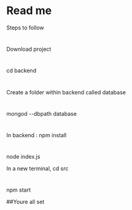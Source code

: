 # Read me

Steps to follow
#
Download project
#
cd backend
#
Create a folder within backend called database
#
mongod --dbpath database
#
In backend : npm install
#
node index.js

In a new terminal, cd src
#
npm start

##Youre all set
